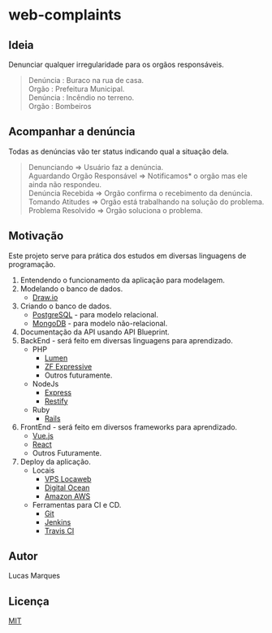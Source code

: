 # web-complaints

## Ideia

Denunciar qualquer irregularidade para os orgãos responsáveis.  
> Denúncia : Buraco na rua de casa.  
> Orgão : Prefeitura Municipal.  
> Denúncia : Incêndio no terreno.  
> Orgão : Bombeiros

## Acompanhar a denúncia

Todas as denúncias vão ter status indicando qual a situação dela.

> Denunciando => Usuário faz a denúncia.  
> Aguardando Orgão Responsável => Notificamos* o orgão mas ele ainda não respondeu.  
> Denúncia Recebida => Orgão confirma o recebimento da denúncia.  
> Tomando Atitudes => Orgão está trabalhando na solução do problema.  
> Problema Resolvido => Orgão soluciona o problema.

## Motivação

Este projeto serve para prática dos estudos em diversas linguagens de programação.

1. Entendendo o funcionamento da aplicação para modelagem.
2. Modelando o banco de dados.
    - [Draw.io](https://www.draw.io/)
3. Criando o banco de dados.
    - [PostgreSQL](https://www.postgresql.org/) - para modelo relacional.
    - [MongoDB](https://www.mongodb.com/) - para modelo não-relacional.
4. Documentação da API usando API Blueprint.
5. BackEnd - será feito em diversas linguagens para aprendizado.
    - PHP
        - [Lumen](https://lumen.laravel.com/)
        - [ZF Expressive](https://docs.zendframework.com/zend-expressive/)
        - Outros futuramente.
    - NodeJs
        - [Express](http://expressjs.com/pt-br/)
        - [Restify](http://restify.com/)
    - Ruby
        - [Rails](http://rubyonrails.org/)
6. FrontEnd - será feito em diversos frameworks para aprendizado.
    - [Vue.js](https://vuejs.org/)
    - [React](https://reactjs.org/)
    - Outros Futuramente.
7. Deploy da aplicação.
    - Locais
        - [VPS Locaweb](https://www.locaweb.com.br/cloud/vps-locaweb/)
        - [Digital Ocean](https://www.digitalocean.com/)
        - [Amazon AWS](https://aws.amazon.com/pt/)
    - Ferramentas para CI e CD.
        - [Git](https://git-scm.com/)
        - [Jenkins](https://jenkins.io/)
        - [Travis CI](https://travis-ci.org/)

## Autor

Lucas Marques

## Licença

[MIT](https://github.com/lucasmarques73/web-complaints/blob/master/LICENSE)